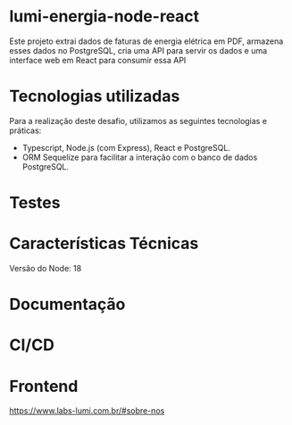 # lumi-energia-node-react
Este projeto extrai dados de faturas de energia elétrica em PDF, armazena esses dados no PostgreSQL, cria uma API para servir os dados e uma interface web em React para consumir essa API 

# Tecnologias utilizadas

Para a realização deste desafio, utilizamos as seguintes tecnologias e práticas:

- Typescript, Node.js (com Express), React e PostgreSQL.
- ORM Sequelize para facilitar a interação com o banco de dados PostgreSQL.

# Testes

# Características Técnicas

Versão do Node: 18

# Documentação

# CI/CD

# Frontend

https://www.labs-lumi.com.br/#sobre-nos

